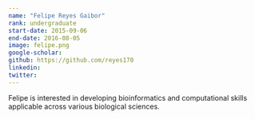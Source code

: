 ```yaml
---
name: "Felipe Reyes Gaibor"
rank: undergraduate
start-date: 2015-09-06
end-date: 2016-08-05
image: felipe.png
google-scholar:
github: https://github.com/reyes170
linkedin:
twitter:
---
```


Felipe is interested in developing bioinformatics and computational skills applicable across various biological sciences.
